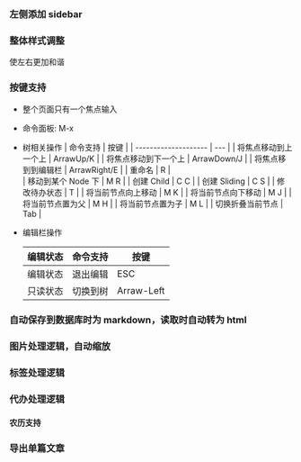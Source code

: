 ### 左侧添加 sidebar

### 整体样式调整

使左右更加和谐

### 按键支持

- 整个页面只有一个焦点输入
- 命令面板: M-x
- 树相关操作
  | 命令支持 | 按键 |
  | -------------------- | --- |
  | 将焦点移动到上一个上 | ArrawUp/K |
  | 将焦点移动到下一个上 | ArrawDown/J |
  | 将焦点移到到编辑栏 | ArrawRight/E |
  | 重命名 | R |  
  | 移动到某个 Node 下 | M R |
  | 创建 Child | C C |
  | 创建 Sliding | C S |
  | 修改待办状态 | T |
  | 将当前节点向上移动 | M K |
  | 将当前节点向下移动 | M J |
  | 将当前节点置为父 | M H |
  | 将当前节点置为子 | M L |
  | 切换折叠当前节点 | Tab |

- 编辑栏操作

  | 编辑状态 | 命令支持 | 按键       |
  | -------- | -------- | ---------- |
  | 编辑状态 | 退出编辑 | ESC        |
  | 只读状态 | 切换到树 | Arraw-Left |

### 自动保存到数据库时为 markdown，读取时自动转为 html

### 图片处理逻辑，自动缩放

### 标签处理逻辑

### 代办处理逻辑

#### 农历支持

### 导出单篇文章
